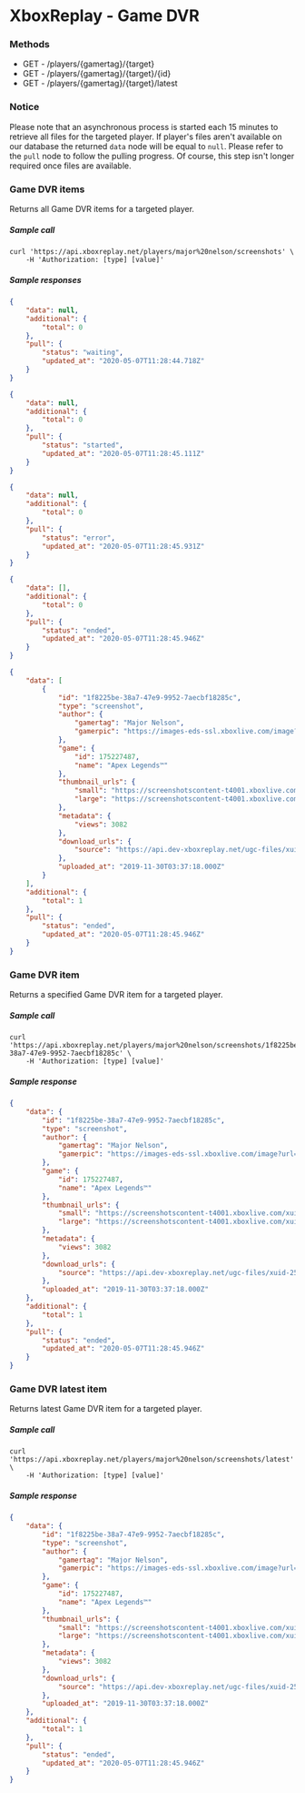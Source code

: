 # XboxReplay - Game DVR

### Methods
* GET - /players/{gamertag}/{target}
* GET - /players/{gamertag}/{target}/{id}
* GET - /players/{gamertag}/{target}/latest

### Notice
Please note that an asynchronous process is started each 15 minutes to retrieve all files for the targeted player. If player's files aren't available on our database the returned `data` node will be equal to `null`. Please refer to the `pull` node to follow the pulling progress. Of course, this step isn't longer required once files are available.

### Game DVR items
Returns all Game DVR items for a targeted player.

##### Sample call
```shell
curl 'https://api.xboxreplay.net/players/major%20nelson/screenshots' \
    -H 'Authorization: [type] [value]'
```

##### Sample responses
```json
{
    "data": null,
    "additional": {
        "total": 0
    },
    "pull": {
        "status": "waiting",
        "updated_at": "2020-05-07T11:28:44.718Z"
    }
}
```

```json
{
    "data": null,
    "additional": {
        "total": 0
    },
    "pull": {
        "status": "started",
        "updated_at": "2020-05-07T11:28:45.111Z"
    }
}
```

```json
{
    "data": null,
    "additional": {
        "total": 0
    },
    "pull": {
        "status": "error",
        "updated_at": "2020-05-07T11:28:45.931Z"
    }
}
```

```json
{
    "data": [],
    "additional": {
        "total": 0
    },
    "pull": {
        "status": "ended",
        "updated_at": "2020-05-07T11:28:45.946Z"
    }
}
```

```json
{
    "data": [
        {
            "id": "1f8225be-38a7-47e9-9952-7aecbf18285c",
            "type": "screenshot",
            "author": {
                "gamertag": "Major Nelson",
                "gamerpic": "https://images-eds-ssl.xboxlive.com/image?url=wHwbXKif8cus8csoZ03RWwcxuUQ9WVT6xh5XaeeZD02wEfGZeuD.XMoGFVYkwHDqVbTLNl4uG5GNlAu6C3Nxw2PMhnEdJ.tx.hq4uEXu6o1HG6BQpsWdC0fG4OXmAbbCBSXId4EtCKrSkjvcxYDKw16NCNi.s5KQax77.1h7OCM-&format=png"
            },
            "game": {
                "id": 175227487,
                "name": "Apex Legends™"
            },
            "thumbnail_urls": {
                "small": "https://screenshotscontent-t4001.xboxlive.com/xuid-2584878536129841-public/1f8225be-38a7-47e9-9952-7aecbf18285c_Thumbnail.PNG",
                "large": "https://screenshotscontent-t4001.xboxlive.com/xuid-2584878536129841-public/1f8225be-38a7-47e9-9952-7aecbf18285c_Thumbnail.PNG"
            },
            "metadata": {
                "views": 3082
            },
            "download_urls": {
                "source": "https://api.dev-xboxreplay.net/ugc-files/xuid-2584878536129841/1f8225be-38a7-47e9-9952-7aecbf18285c/screenshot.png",
            },
            "uploaded_at": "2019-11-30T03:37:18.000Z"
        }
    ],
    "additional": {
        "total": 1
    },
    "pull": {
        "status": "ended",
        "updated_at": "2020-05-07T11:28:45.946Z"
    }
}
```

### Game DVR item
Returns a specified Game DVR item for a targeted player.

##### Sample call
```shell
curl 'https://api.xboxreplay.net/players/major%20nelson/screenshots/1f8225be-38a7-47e9-9952-7aecbf18285c' \
    -H 'Authorization: [type] [value]'
```

##### Sample response
```json
{
    "data": {
        "id": "1f8225be-38a7-47e9-9952-7aecbf18285c",
        "type": "screenshot",
        "author": {
            "gamertag": "Major Nelson",
            "gamerpic": "https://images-eds-ssl.xboxlive.com/image?url=wHwbXKif8cus8csoZ03RWwcxuUQ9WVT6xh5XaeeZD02wEfGZeuD.XMoGFVYkwHDqVbTLNl4uG5GNlAu6C3Nxw2PMhnEdJ.tx.hq4uEXu6o1HG6BQpsWdC0fG4OXmAbbCBSXId4EtCKrSkjvcxYDKw16NCNi.s5KQax77.1h7OCM-&format=png"
        },
        "game": {
            "id": 175227487,
            "name": "Apex Legends™"
        },
        "thumbnail_urls": {
            "small": "https://screenshotscontent-t4001.xboxlive.com/xuid-2584878536129841-public/1f8225be-38a7-47e9-9952-7aecbf18285c_Thumbnail.PNG",
            "large": "https://screenshotscontent-t4001.xboxlive.com/xuid-2584878536129841-public/1f8225be-38a7-47e9-9952-7aecbf18285c_Thumbnail.PNG"
        },
        "metadata": {
            "views": 3082
        },
        "download_urls": {
            "source": "https://api.dev-xboxreplay.net/ugc-files/xuid-2584878536129841/1f8225be-38a7-47e9-9952-7aecbf18285c/screenshot.png",
        },
        "uploaded_at": "2019-11-30T03:37:18.000Z"
    },
    "additional": {
        "total": 1
    },
    "pull": {
        "status": "ended",
        "updated_at": "2020-05-07T11:28:45.946Z"
    }
}
```

### Game DVR latest item
Returns latest Game DVR item for a targeted player.

##### Sample call
```shell
curl 'https://api.xboxreplay.net/players/major%20nelson/screenshots/latest' \
    -H 'Authorization: [type] [value]'
```

##### Sample response
```json
{
    "data": {
        "id": "1f8225be-38a7-47e9-9952-7aecbf18285c",
        "type": "screenshot",
        "author": {
            "gamertag": "Major Nelson",
            "gamerpic": "https://images-eds-ssl.xboxlive.com/image?url=wHwbXKif8cus8csoZ03RWwcxuUQ9WVT6xh5XaeeZD02wEfGZeuD.XMoGFVYkwHDqVbTLNl4uG5GNlAu6C3Nxw2PMhnEdJ.tx.hq4uEXu6o1HG6BQpsWdC0fG4OXmAbbCBSXId4EtCKrSkjvcxYDKw16NCNi.s5KQax77.1h7OCM-&format=png"
        },
        "game": {
            "id": 175227487,
            "name": "Apex Legends™"
        },
        "thumbnail_urls": {
            "small": "https://screenshotscontent-t4001.xboxlive.com/xuid-2584878536129841-public/1f8225be-38a7-47e9-9952-7aecbf18285c_Thumbnail.PNG",
            "large": "https://screenshotscontent-t4001.xboxlive.com/xuid-2584878536129841-public/1f8225be-38a7-47e9-9952-7aecbf18285c_Thumbnail.PNG"
        },
        "metadata": {
            "views": 3082
        },
        "download_urls": {
            "source": "https://api.dev-xboxreplay.net/ugc-files/xuid-2584878536129841/1f8225be-38a7-47e9-9952-7aecbf18285c/screenshot.png",
        },
        "uploaded_at": "2019-11-30T03:37:18.000Z"
    },
    "additional": {
        "total": 1
    },
    "pull": {
        "status": "ended",
        "updated_at": "2020-05-07T11:28:45.946Z"
    }
}
```
